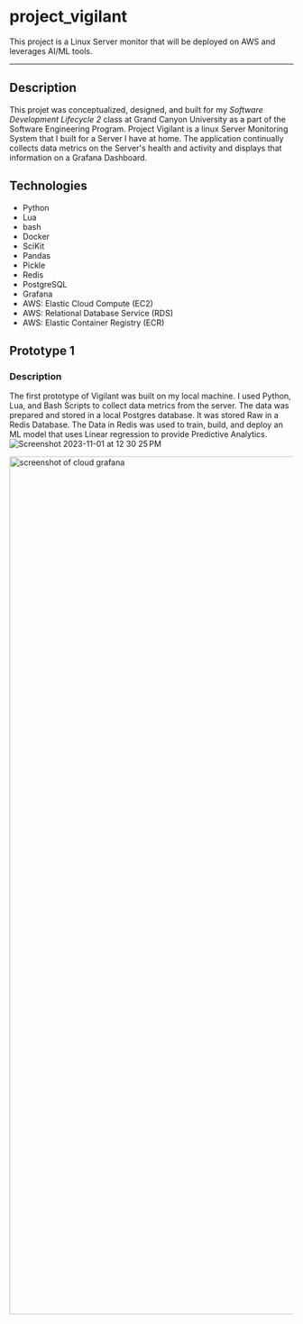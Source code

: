 # project_vigilant
This project is a Linux Server monitor that will be deployed on AWS and leverages AI/ML tools.
***

## Description
This projet was conceptualized, designed, and built for my _Software Development Lifecycle 2_ class at Grand Canyon University as a part of the Software Engineering Program. 
Project Vigilant is a linux Server Monitoring System that I built for a Server I have at home. The application continually collects data metrics on the Server's health and activity
and displays that information on a Grafana Dashboard.


## Technologies
- Python
- Lua
- bash
- Docker
- SciKit
- Pandas
- Pickle
- Redis
- PostgreSQL
- Grafana
- AWS: Elastic Cloud Compute (EC2)
- AWS: Relational Database Service (RDS)
- AWS: Elastic Container Registry (ECR)

## Prototype 1
### Description
The first prototype of Vigilant was built on my local machine. I used Python, Lua, and Bash Scripts to collect data metrics from the server. The data was prepared and stored
in a local Postgres database. It was stored Raw in a Redis Database. The Data in Redis was used to train, build, and deploy an ML model that uses Linear regression to provide
Predictive Analytics.
![Screenshot 2023-11-01 at 12 30 25 PM](https://github.com/Ryanjwoodward/project_vigilant/assets/48807137/3952a24b-6d58-412a-8c82-bdbe8a555046)


<img width="1523" alt="screenshot of cloud grafana" src="https://github.com/Ryanjwoodward/project_vigilant/assets/48807137/d3873f81-b04b-4845-b012-e83f4e979f5c">

